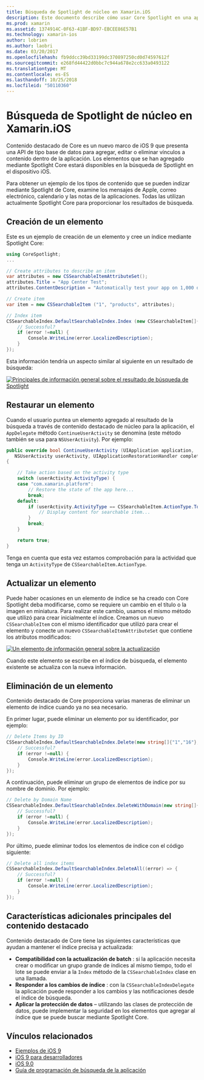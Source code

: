 ```yaml
---
title: Búsqueda de Spotlight de núcleo en Xamarin.iOS
description: Este documento describe cómo usar Core Spotlight en una aplicación de Xamarin.iOS para proporcionar vínculos a contenido de la aplicación. Describe cómo crear, restaurar, actualizar y eliminar elementos que se pueden buscar.
ms.prod: xamarin
ms.assetid: 1374914C-0F63-41BF-BD97-EBCEE86E57B1
ms.technology: xamarin-ios
author: lobrien
ms.author: laobri
ms.date: 03/20/2017
ms.openlocfilehash: fb9ddcc39bd33199dc370897250cd0d74597612f
ms.sourcegitcommit: e268fd44422d0bbc7c944a678e2cc633a0493122
ms.translationtype: MT
ms.contentlocale: es-ES
ms.lasthandoff: 10/25/2018
ms.locfileid: "50110360"
---
```

# <a name="search-with-core-spotlight-in-xamarinios"></a>Búsqueda de Spotlight de núcleo en Xamarin.iOS

Contenido destacado de Core es un nuevo marco de iOS 9 que presenta una API de tipo base de datos para agregar, editar o eliminar vínculos a contenido dentro de la aplicación. Los elementos que se han agregado mediante Spotlight Core estará disponibles en la búsqueda de Spotlight en el dispositivo iOS.

Para obtener un ejemplo de los tipos de contenido que se pueden indizar mediante Spotlight de Core, examine los mensajes de Apple, correo electrónico, calendario y las notas de la aplicaciones. Todas las utilizan actualmente Spotlight Core para proporcionar los resultados de búsqueda.

## <a name="creating-an-item"></a>Creación de un elemento

Este es un ejemplo de creación de un elemento y cree un índice mediante Spotlight Core:

```csharp
using CoreSpotlight;
...

// Create attributes to describe an item
var attributes = new CSSearchableItemAttributeSet();
attributes.Title = "App Center Test";
attributes.ContentDescription = "Automatically test your app on 1,000 devices in the cloud.";

// Create item
var item = new CSSearchableItem ("1", "products", attributes);

// Index item
CSSearchableIndex.DefaultSearchableIndex.Index (new CSSearchableItem[]{ item }, (error) => {
    // Successful?
    if (error !=null) {
        Console.WriteLine(error.LocalizedDescription);
    }
});
```

Esta información tendría un aspecto similar al siguiente en un resultado de búsqueda:

[![](corespotlight-images/corespotlight01.png "Principales de información general sobre el resultado de búsqueda de Spotlight")](corespotlight-images/corespotlight01.png#lightbox)

## <a name="restoring-an-item"></a>Restaurar un elemento

Cuando el usuario puntea un elemento agregado al resultado de la búsqueda a través de contenido destacado de núcleo para la aplicación, el `AppDelegate` método `ContinueUserActivity` se denomina (este método también se usa para `NSUserActivity`). Por ejemplo:

```csharp
public override bool ContinueUserActivity (UIApplication application,
   NSUserActivity userActivity, UIApplicationRestorationHandler completionHandler)
{

    // Take action based on the activity type
    switch (userActivity.ActivityType) {
    case "com.xamarin.platform":
        // Restore the state of the app here...
        break;
    default:
        if (userActivity.ActivityType == CSSearchableItem.ActionType.ToString ()) {
            // Display content for searchable item...
        }
        break;
    }

    return true;
}
```

Tenga en cuenta que esta vez estamos comprobación para la actividad que tenga un `ActivityType` de `CSSearchableItem.ActionType`.

## <a name="updating-an-item"></a>Actualizar un elemento

Puede haber ocasiones en un elemento de índice se ha creado con Core Spotlight deba modificarse, como se requiere un cambio en el título o la imagen en miniatura. Para realizar este cambio, usamos el mismo método que utilizó para crear inicialmente el índice.
Creamos un nuevo `CSSearchableItem` con el mismo identificador que utilizó para crear el elemento y conecte un nuevo `CSSearchableItemAttributeSet` que contiene los atributos modificados:

[![](corespotlight-images/corespotlight02.png "Un elemento de información general sobre la actualización")](corespotlight-images/corespotlight02.png#lightbox)

Cuando este elemento se escribe en el índice de búsqueda, el elemento existente se actualiza con la nueva información.

## <a name="deleting-an-item"></a>Eliminación de un elemento

Contenido destacado de Core proporciona varias maneras de eliminar un elemento de índice cuando ya no sea necesario.

En primer lugar, puede eliminar un elemento por su identificador, por ejemplo:

```csharp
// Delete Items by ID
CSSearchableIndex.DefaultSearchableIndex.Delete(new string[]{"1","16"},(error) => {
    // Successful?
    if (error !=null) {
        Console.WriteLine(error.LocalizedDescription);
    }
});
```

A continuación, puede eliminar un grupo de elementos de índice por su nombre de dominio. Por ejemplo:

```csharp
// Delete by Domain Name
CSSearchableIndex.DefaultSearchableIndex.DeleteWithDomain(new string[]{"domain-name"},(error) => {
    // Successful?
    if (error !=null) {
        Console.WriteLine(error.LocalizedDescription);
    }
});
```

Por último, puede eliminar todos los elementos de índice con el código siguiente:

```csharp
// Delete all index items
CSSearchableIndex.DefaultSearchableIndex.DeleteAll((error) => {
    // Successful?
    if (error !=null) {
        Console.WriteLine(error.LocalizedDescription);
    }
});
```
## <a name="additional-core-spotlight-features"></a>Características adicionales principales del contenido destacado

Contenido destacado de Core tiene las siguientes características que ayudan a mantener el índice precisa y actualizada:

- **Compatibilidad con la actualización de batch** : si la aplicación necesita crear o modificar un grupo grande de índices al mismo tiempo, todo el lote se puede enviar a la `Index` método de la `CSSearchableIndex` clase en una llamada.
- **Responder a los cambios de índice** : con la `CSSearchableIndexDelegate` la aplicación puede responder a los cambios y las notificaciones desde el índice de búsqueda.
- **Aplicar la protección de datos** – utilizando las clases de protección de datos, puede implementar la seguridad en los elementos que agregar al índice que se puede buscar mediante Spotlight Core.



## <a name="related-links"></a>Vínculos relacionados

- [Ejemplos de iOS 9](https://developer.xamarin.com/samples/ios/iOS9/)
- [iOS 9 para desarrolladores](https://developer.apple.com/ios/pre-release/)
- [iOS 9.0](https://developer.apple.com/library/prerelease/ios/releasenotes/General/WhatsNewIniOS/Articles/iOS9.html)
- [Guía de programación de búsqueda de la aplicación](https://developer.apple.com/library/prerelease/ios/documentation/General/Conceptual/AppSearch/index.html#//apple_ref/doc/uid/TP40016308)
